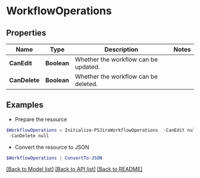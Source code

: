 # WorkflowOperations
## Properties

Name | Type | Description | Notes
------------ | ------------- | ------------- | -------------
**CanEdit** | **Boolean** | Whether the workflow can be updated. | 
**CanDelete** | **Boolean** | Whether the workflow can be deleted. | 

## Examples

- Prepare the resource
```powershell
$WorkflowOperations = Initialize-PSJiraWorkflowOperations  -CanEdit null `
 -CanDelete null
```

- Convert the resource to JSON
```powershell
$WorkflowOperations | ConvertTo-JSON
```

[[Back to Model list]](../README.md#documentation-for-models) [[Back to API list]](../README.md#documentation-for-api-endpoints) [[Back to README]](../README.md)

